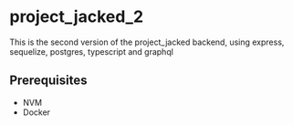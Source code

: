 # project_jacked_2

This is the second version of the project_jacked backend, using express, sequelize, postgres, typescript and graphql

## Prerequisites

-   NVM
-   Docker
